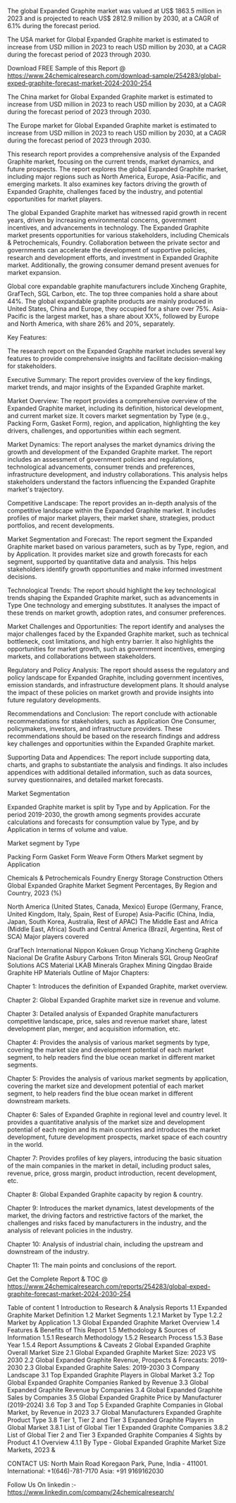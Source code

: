 The global Expanded Graphite market was valued at US$ 1863.5 million in 2023 and is projected to reach US$ 2812.9 million by 2030, at a CAGR of 6.1% during the forecast period.

The USA market for Global Expanded Graphite market is estimated to increase from USD million in 2023 to reach USD million by 2030, at a CAGR during the forecast period of 2023 through 2030.

Download FREE Sample of this Report @ https://www.24chemicalresearch.com/download-sample/254283/global-exped-graphite-forecast-market-2024-2030-254

The China market for Global Expanded Graphite market is estimated to increase from USD million in 2023 to reach USD million by 2030, at a CAGR during the forecast period of 2023 through 2030.

The Europe market for Global Expanded Graphite market is estimated to increase from USD million in 2023 to reach USD million by 2030, at a CAGR during the forecast period of 2023 through 2030.

This research report provides a comprehensive analysis of the Expanded Graphite market, focusing on the current trends, market dynamics, and future prospects. The report explores the global Expanded Graphite market, including major regions such as North America, Europe, Asia-Pacific, and emerging markets. It also examines key factors driving the growth of Expanded Graphite, challenges faced by the industry, and potential opportunities for market players.

The global Expanded Graphite market has witnessed rapid growth in recent years, driven by increasing environmental concerns, government incentives, and advancements in technology. The Expanded Graphite market presents opportunities for various stakeholders, including Chemicals & Petrochemicals, Foundry. Collaboration between the private sector and governments can accelerate the development of supportive policies, research and development efforts, and investment in Expanded Graphite market. Additionally, the growing consumer demand present avenues for market expansion.

Global core expandable graphite manufacturers include Xincheng Graphite, GrafTech, SGL Carbon, etc. The top three companies hold a share about 44%. The global expandable graphite products are mainly produced in United States, China and Europe, they occupied for a share over 75%. Asia-Pacific is the largest market, has a share about XX%, followed by Europe and North America, with share 26% and 20%, separately.

Key Features:

The research report on the Expanded Graphite market includes several key features to provide comprehensive insights and facilitate decision-making for stakeholders.

Executive Summary: The report provides overview of the key findings, market trends, and major insights of the Expanded Graphite market.

Market Overview: The report provides a comprehensive overview of the Expanded Graphite market, including its definition, historical development, and current market size. It covers market segmentation by Type (e.g., Packing Form, Gasket Form), region, and application, highlighting the key drivers, challenges, and opportunities within each segment.

Market Dynamics: The report analyses the market dynamics driving the growth and development of the Expanded Graphite market. The report includes an assessment of government policies and regulations, technological advancements, consumer trends and preferences, infrastructure development, and industry collaborations. This analysis helps stakeholders understand the factors influencing the Expanded Graphite market's trajectory.

Competitive Landscape: The report provides an in-depth analysis of the competitive landscape within the Expanded Graphite market. It includes profiles of major market players, their market share, strategies, product portfolios, and recent developments.

Market Segmentation and Forecast: The report segment the Expanded Graphite market based on various parameters, such as by Type, region, and by Application. It provides market size and growth forecasts for each segment, supported by quantitative data and analysis. This helps stakeholders identify growth opportunities and make informed investment decisions.

Technological Trends: The report should highlight the key technological trends shaping the Expanded Graphite market, such as advancements in Type One technology and emerging substitutes. It analyses the impact of these trends on market growth, adoption rates, and consumer preferences.

Market Challenges and Opportunities: The report identify and analyses the major challenges faced by the Expanded Graphite market, such as technical bottleneck, cost limitations, and high entry barrier. It also highlights the opportunities for market growth, such as government incentives, emerging markets, and collaborations between stakeholders.

Regulatory and Policy Analysis: The report should assess the regulatory and policy landscape for Expanded Graphite, including government incentives, emission standards, and infrastructure development plans. It should analyse the impact of these policies on market growth and provide insights into future regulatory developments.

Recommendations and Conclusion: The report conclude with actionable recommendations for stakeholders, such as Application One Consumer, policymakers, investors, and infrastructure providers. These recommendations should be based on the research findings and address key challenges and opportunities within the Expanded Graphite market.

Supporting Data and Appendices: The report include supporting data, charts, and graphs to substantiate the analysis and findings. It also includes appendices with additional detailed information, such as data sources, survey questionnaires, and detailed market forecasts.

Market Segmentation

Expanded Graphite market is split by Type and by Application. For the period 2019-2030, the growth among segments provides accurate calculations and forecasts for consumption value by Type, and by Application in terms of volume and value.

Market segment by Type

Packing Form
Gasket Form
Weave Form
Others
Market segment by Application

Chemicals & Petrochemicals
Foundry
Energy Storage
Construction
Others
Global Expanded Graphite Market Segment Percentages, By Region and Country, 2023 (%)

North America (United States, Canada, Mexico)
Europe (Germany, France, United Kingdom, Italy, Spain, Rest of Europe)
Asia-Pacific (China, India, Japan, South Korea, Australia, Rest of APAC)
The Middle East and Africa (Middle East, Africa)
South and Central America (Brazil, Argentina, Rest of SCA)
Major players covered

GrafTech International
Nippon Kokuen Group
Yichang Xincheng Graphite
Nacional De Grafite
Asbury Carbons
Triton Minerals
SGL Group
NeoGraf Solutions
ACS Material
LKAB Minerals
Graphex Mining
Qingdao Braide Graphite
HP Materials
Outline of Major Chapters:

Chapter 1: Introduces the definition of Expanded Graphite, market overview.

Chapter 2: Global Expanded Graphite market size in revenue and volume.

Chapter 3: Detailed analysis of Expanded Graphite manufacturers competitive landscape, price, sales and revenue market share, latest development plan, merger, and acquisition information, etc.

Chapter 4: Provides the analysis of various market segments by type, covering the market size and development potential of each market segment, to help readers find the blue ocean market in different market segments.

Chapter 5: Provides the analysis of various market segments by application, covering the market size and development potential of each market segment, to help readers find the blue ocean market in different downstream markets.

Chapter 6: Sales of Expanded Graphite in regional level and country level. It provides a quantitative analysis of the market size and development potential of each region and its main countries and introduces the market development, future development prospects, market space of each country in the world.

Chapter 7: Provides profiles of key players, introducing the basic situation of the main companies in the market in detail, including product sales, revenue, price, gross margin, product introduction, recent development, etc.

Chapter 8: Global Expanded Graphite capacity by region & country.

Chapter 9: Introduces the market dynamics, latest developments of the market, the driving factors and restrictive factors of the market, the challenges and risks faced by manufacturers in the industry, and the analysis of relevant policies in the industry.

Chapter 10: Analysis of industrial chain, including the upstream and downstream of the industry.

Chapter 11: The main points and conclusions of the report.

Get the Complete Report & TOC @ https://www.24chemicalresearch.com/reports/254283/global-exped-graphite-forecast-market-2024-2030-254

Table of content
1 Introduction to Research & Analysis Reports
1.1 Expanded Graphite Market Definition
1.2 Market Segments
1.2.1 Market by Type
1.2.2 Market by Application
1.3 Global Expanded Graphite Market Overview
1.4 Features & Benefits of This Report
1.5 Methodology & Sources of Information
1.5.1 Research Methodology
1.5.2 Research Process
1.5.3 Base Year
1.5.4 Report Assumptions & Caveats
2 Global Expanded Graphite Overall Market Size
2.1 Global Expanded Graphite Market Size: 2023 VS 2030
2.2 Global Expanded Graphite Revenue, Prospects & Forecasts: 2019-2030
2.3 Global Expanded Graphite Sales: 2019-2030
3 Company Landscape
3.1 Top Expanded Graphite Players in Global Market
3.2 Top Global Expanded Graphite Companies Ranked by Revenue
3.3 Global Expanded Graphite Revenue by Companies
3.4 Global Expanded Graphite Sales by Companies
3.5 Global Expanded Graphite Price by Manufacturer (2019-2024)
3.6 Top 3 and Top 5 Expanded Graphite Companies in Global Market, by Revenue in 2023
3.7 Global Manufacturers Expanded Graphite Product Type
3.8 Tier 1, Tier 2 and Tier 3 Expanded Graphite Players in Global Market
3.8.1 List of Global Tier 1 Expanded Graphite Companies
3.8.2 List of Global Tier 2 and Tier 3 Expanded Graphite Companies
4 Sights by Product
4.1 Overview
4.1.1 By Type - Global Expanded Graphite Market Size Markets, 2023 &

CONTACT US:
North Main Road Koregaon Park, Pune, India - 411001.
International: +1(646)-781-7170
Asia: +91 9169162030

Follow Us On linkedin :- https://www.linkedin.com/company/24chemicalresearch/
